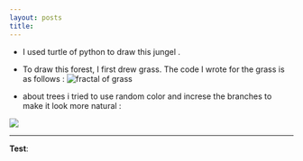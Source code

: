 ```yaml
---
layout: posts
title:
---
```



<!-- 
[my favorite website](http://www.google.com) -->




<!-- 
![alt text]( "Team Picture") -->

- I used turtle of python to draw this jungel . 
- To draw this forest, I first drew grass. The code I wrote for the grass is as follows :
![fractal of grass](../assets/images/grass_11zon.jpg)

- about trees i tried to use random color and increse the branches to make it look more natural :
<img src ="/assets/images/grass_11zon.jpg" >


    
    














---
**Test**:
